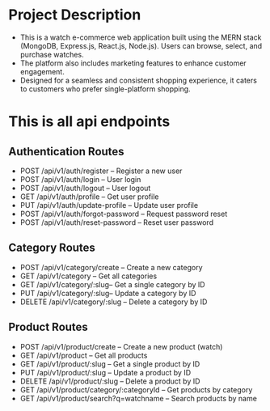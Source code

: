 

# Project Description 

- This is a watch e-commerce web application built using the MERN stack (MongoDB, Express.js, React.js, Node.js). Users can browse, select, and purchase watches. 
- The platform also includes marketing features to enhance customer engagement. 
- Designed for a seamless and consistent shopping experience, it caters to customers who prefer single-platform shopping.

# This is all api endpoints

## Authentication Routes 
- POST /api/v1/auth/register – Register a new user
- POST /api/v1/auth/login – User login
- POST /api/v1/auth/logout – User logout
- GET /api/v1/auth/profile – Get user profile
- PUT /api/v1/auth/update-profile – Update user profile
- POST /api/v1/auth/forgot-password – Request password reset
- POST /api/v1/auth/reset-password – Reset user password

## Category Routes
- POST /api/v1/category/create – Create a new category
- GET /api/v1/category – Get all categories
- GET /api/v1/category/:slug– Get a single category by ID
- PUT /api/v1/category/:slug– Update a category by ID
- DELETE /api/v1/category/:slug – Delete a category by ID

## Product Routes 
- POST /api/v1/product/create – Create a new product (watch)
- GET /api/v1/product – Get all products
- GET /api/v1/product/:slug – Get a single product by ID
- PUT /api/v1/product/:slug – Update a product by ID
- DELETE /api/v1/product/:slug – Delete a product by ID
- GET /api/v1/product/category/:categoryId – Get products by category
- GET /api/v1/product/search?q=watchname – Search products by name
